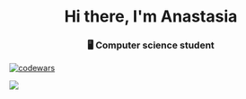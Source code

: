 
<h1 align="center">Hi there, I'm Anastasia</a> 
<h3 align="center"> 🖥 Computer science student</h3>

<!-- [![Top Langs](https://github-readme-stats.vercel.app/api/top-langs/?username=Wolpertingerlight)](https://github.com/Wolpertingerlight/github-readme-stats)
 -->
 
[![codewars](https://www.codewars.com/users/Wolpertingerlight/badges/large)](https://www.codewars.com/users/Wolpertingerlight)

![](https://github-profile-summary-cards.vercel.app/api/cards/profile-details?username=daniilshat&theme=github)

